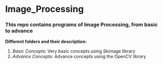 # Image_Processing

### This repo contains programs of Image Processing, from basic to advance

<b>Different folders and their description: </b>

   1. *Basic Concepts*: Very basic concepts using Skimage library
   2. *Advance Concepts*: Advance concepts using the OpenCV library
